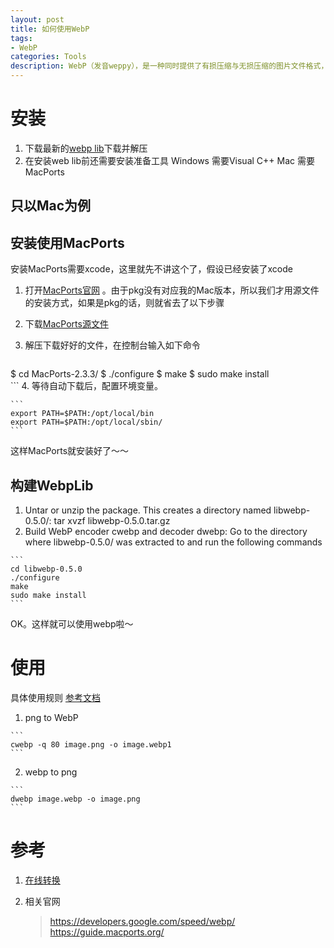 ```yaml
---
layout: post
title: 如何使用WebP
tags:
- WebP
categories: Tools
description: WebP（发音weppy），是一种同时提供了有损压缩与无损压缩的图片文件格式，派生自视频编码格式VP8，是由Google在购买On2 Technologies后发展出来，以BSD授权条款发布。 WebP最初在2010年发布，目标是减少文件大小，但达到和JPEG格式相同的图片质量，希望能够减少图片档在网络上的发送时间。 2011年11月8日，Google开始让WebP支持无损压缩和透明色的功能，而在2012年8月16日的参考实做libwebp 0.2.0中正式支持。根据Google较早的测试，WebP的无损压缩比网络上找到的PNG档少了45％的文件大小，即使这些PNG档在使用pngcrush和PNGOUT处理过，WebP还是可以减少28％的文件大小。
---
```


# 安装 #
1.  下载最新的[webp lib](https://storage.googleapis.com/downloads.webmproject.org/releases/webp/index.html)下载并解压
2.  在安装web lib前还需要安装准备工具
Windows 需要Visual C++
Mac 需要 MacPorts   

## 只以Mac为例 ##

## 安装使用MacPorts   
安装MacPorts需要xcode，这里就先不讲这个了，假设已经安装了xcode   

1.  打开[MacPorts官网](https://guide.macports.org/)  。由于pkg没有对应我的Mac版本，所以我们才用源文件的安装方式，如果是pkg的话，则就省去了以下步骤   
2. 下载[MacPorts源文件](https://distfiles.macports.org/MacPorts/MacPorts-2.3.3.tar.bz2)   
3. 解压下载好好的文件，在控制台输入如下命令    

    ```
$ cd MacPorts-2.3.3/
$ ./configure
$ make
$ sudo make install     
    ```
4.  等待自动下载后，配置环境变量。    

    ```
    export PATH=$PATH:/opt/local/bin   
    export PATH=$PATH:/opt/local/sbin/	
    ```
这样MacPorts就安装好了～～

## 构建WebpLib
1.   Untar or unzip the package. This creates a directory named libwebp-0.5.0/:
tar xvzf libwebp-0.5.0.tar.gz
2.   Build WebP encoder cwebp and decoder dwebp:
Go to the directory where libwebp-0.5.0/ was extracted to and run the following commands 

    ```
    cd libwebp-0.5.0
    ./configure
    make
    sudo make install
    ```
OK。这样就可以使用webp啦～

# 使用
具体使用规则 [参考文档](https://developers.google.com/speed/webp/docs/cwebp)   

1.   png to WebP

	```
    cwebp -q 80 image.png -o image.webp1
	``` 
2.   webp to png   

	```
	dwebp image.webp -o image.png
	```


# 参考
1. [在线转换](https://convertio.co/zh/webp-jpg/)
2. 相关官网

    >https://developers.google.com/speed/webp/
https://guide.macports.org/

